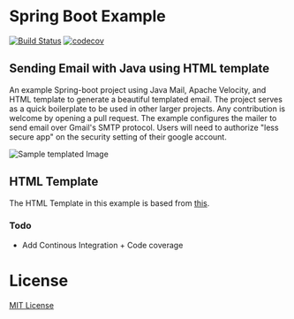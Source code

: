 # Spring Boot Example

[![Build Status](https://travis-ci.com/As-12/Spring-boot-example-Send-Email-Template.svg?branch=master)](https://travis-ci.com/As-12/Spring-boot-example-Send-Email-Template)
[![codecov](https://codecov.io/gh/As-12/Spring-boot-example-Send-Email-Template/branch/master/graph/badge.svg)](https://codecov.io/gh/As-12/Spring-boot-example-Send-Email-Template)

## Sending Email with Java using HTML template

An example Spring-boot project using Java Mail, Apache Velocity, and HTML template to generate a beautiful templated email. The project serves as a quick boilerplate to be used in other larger projects. Any contribution is welcome by opening a pull request.
The example configures the mailer to send email over Gmail's SMTP protocol. Users will need to authorize "less secure app" on the security setting of their google account. 

![Sample templated Image](https://user-images.githubusercontent.com/15963/29055956-8dcca38e-7bb4-11e7-8a86-7b056ebf673d.png)

## HTML Template

The HTML Template in this example is based from [this](https://github.com/leemunroe/responsive-html-email-template).


### Todo
- Add Continous Integration + Code coverage
# License

[MIT License](https://opensource.org/licenses/MIT)
